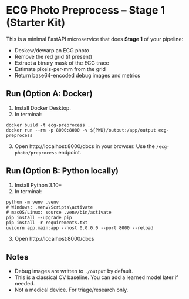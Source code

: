 # ECG Photo Preprocess – Stage 1 (Starter Kit)

This is a minimal FastAPI microservice that does **Stage 1** of your pipeline:
- Deskew/dewarp an ECG photo
- Remove the red grid (if present)
- Extract a binary mask of the ECG trace
- Estimate pixels-per-mm from the grid
- Return base64-encoded debug images and metrics

## Run (Option A: Docker)

1) Install Docker Desktop.
2) In terminal:
```
docker build -t ecg-preprocess .
docker run --rm -p 8000:8000 -v ${PWD}/output:/app/output ecg-preprocess
```
3) Open http://localhost:8000/docs in your browser. Use the `/ecg-photo/preprocess` endpoint.

## Run (Option B: Python locally)

1) Install Python 3.10+
2) In terminal:
```
python -m venv .venv
# Windows: .venv\Scripts\activate
# macOS/Linux: source .venv/bin/activate
pip install --upgrade pip
pip install -r requirements.txt
uvicorn app.main:app --host 0.0.0.0 --port 8000 --reload
```
3) Open http://localhost:8000/docs

## Notes
- Debug images are written to `./output` by default.
- This is a classical CV baseline. You can add a learned model later if needed.
- Not a medical device. For triage/research only.
